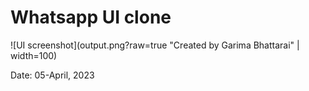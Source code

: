 # Whatsapp UI clone 

![UI screenshot](output.png?raw=true "Created by Garima Bhattarai" | width=100)

Date: 05-April, 2023